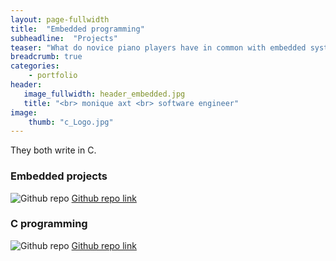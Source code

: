 ```yaml
---
layout: page-fullwidth
title:  "Embedded programming"
subheadline:  "Projects"
teaser: "What do novice piano players have in common with embedded systems programmers?"
breadcrumb: true
categories:
    - portfolio
header:
   image_fullwidth: header_embedded.jpg
   title: "<br> monique axt <br> software engineer"
image:
    thumb: "c_Logo.jpg"
---
```

<a name="top"></a>
They both write in C.

### Embedded projects

<img src="{{ site.urlimg }}/GitHub-Mark-32px.png" alt="Github repo">
<a href="https://github.com/MoniqueAxt/Embedded-development/tree/main/Embedded" target="_blank">Github repo link</a>

### C programming

<img src="{{ site.urlimg }}/GitHub-Mark-32px.png" alt="Github repo">
<a href="https://github.com/MoniqueAxt/Embedded-development/tree/main/C_programs" target="_blank">Github repo link</a>



